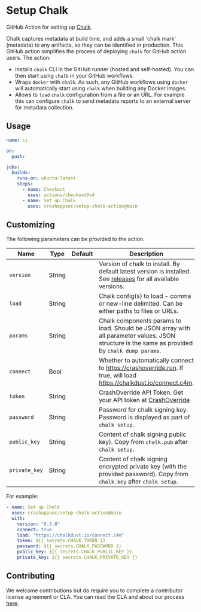 # Setup Chalk

GitHub Action for setting up [Chalk].

Chalk captures metadata at build time, and adds a small 'chalk mark' (metadata)
to any artifacts, so they can be identified in production. This GitHub action
simplifies the process of deploying `chalk` for GitHub action users. The
action:

- Installs `chalk` CLI in the GitHub runner (hosted and
  self-hosted). You can then start using `chalk` in your GitHub workflows.
- Wraps `docker` with `chalk`. As such, any GitHub workflows using `docker`
  will automatically start using `chalk` when building any Docker images.
- Allows to `load` `chalk` configuration from a file or an URL. For
  example this can configure `chalk` to send metadata reports to an
  external server for metadata collection.

## Usage

```yaml
name: ci

on:
  push:

jobs:
  buildx:
    runs-on: ubuntu-latest
    steps:
      - name: Checkout
        uses: actions/checkout@v4
      - name: Set up Chalk
        uses: crashappsec/setup-chalk-action@main
```

## Customizing

The following parameters can be provided to the action.

| Name          | Type   | Default | Description                                                                                                                                     |
| ------------- | ------ | ------- | ----------------------------------------------------------------------------------------------------------------------------------------------- |
| `version`     | String |         | Version of chalk to install. By default latest version is installed. See [releases] for all available versions.                                 |
| `load`        | String |         | Chalk config(s) to load - comma or new-line delimited. Can be either paths to files or URLs.                                                    |
| `params`      | String |         | Chalk components params to load. Should be JSON array with all parameter values. JSON structure is the same as provided by `chalk dump params`. |
| `connect`     | Bool   |         | Whether to automatically connect to https://crashoverride.run. If true, will load https://chalkdust.io/connect.c4m.                             |
| `token`       | String |         | CrashOverride API Token. Get your API token at [CrashOverride]                                                                                  |
| `password`    | String |         | Password for chalk signing key. Password is displayed as part of `chalk setup`.                                                                 |
| `public_key`  | String |         | Content of chalk signing public key). Copy from `chalk.pub` after `chalk setup`.                                                                |
| `private_key` | String |         | Content of chalk signing encrypted private key (with the provided password). Copy from `chalk.key` after `chalk setup`.                         |

For example:

```yaml
- name: Set up Chalk
  uses: crashappsec/setup-chalk-action@main
  with:
    version: "0.3.0"
    connect: true
    load: "https://chalkdust.io/connect.c4m"
    token: ${{ secrets.CHALK_TOKEN }}
    password: ${{ secrets.CHALK_PASSWORD }}
    public_key: ${{ secrets.CHALK_PUBLIC_KEY }}
    private_key: ${{ secrets.CHALK_PRIVATE_KEY }}
```

[chalk]: https://github.com/crashappsec/chalk/
[releases]: https://crashoverride.com/releases
[CrashOverride]: https://crashoverride.run

## Contributing

We welcome contributions but do require you to complete a contributor
license agreement or CLA. You can read the CLA and about our process
[here](https://github.com/crashappsec/.github/blob/main/CLA-process.md).
